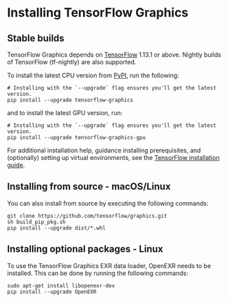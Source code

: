 # Installing TensorFlow Graphics

## Stable builds

TensorFlow Graphics depends on [TensorFlow](https://www.tensorflow.org/install)
1.13.1 or above. Nightly builds of TensorFlow (tf-nightly) are also supported.

To install the latest CPU version from
[PyPI](https://pypi.org/project/tensorflow-graphics/), run the following:

```shell
# Installing with the `--upgrade` flag ensures you'll get the latest version.
pip install --upgrade tensorflow-graphics
```

and to install the latest GPU version, run:

```shell
# Installing with the `--upgrade` flag ensures you'll get the latest version.
pip install --upgrade tensorflow-graphics-gpu
```

For additional installation help, guidance installing prerequisites, and
(optionally) setting up virtual environments, see the
[TensorFlow installation guide](https://www.tensorflow.org/install).

## Installing from source - macOS/Linux

You can also install from source by executing the following commands:

```shell
git clone https://github.com/tensorflow/graphics.git
sh build_pip_pkg.sh
pip install --upgrade dist/*.whl
```

## Installing optional packages - Linux

To use the TensorFlow Graphics EXR data loader, OpenEXR needs to be installed.
This can be done by running the following commands:

```
sudo apt-get install libopenexr-dev
pip install --upgrade OpenEXR
```
